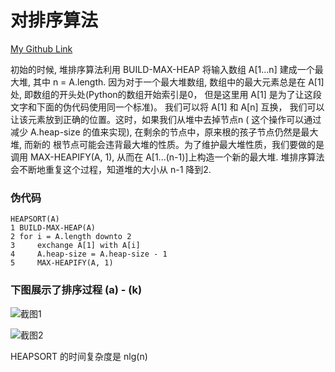 # 对排序算法
[My Github Link](https://github.com/kehuo/algorithm_py3)

初始的时候, 堆排序算法利用 BUILD-MAX-HEAP 将输入数组 A\[1...n] 建成一个最大堆, 其中 n = A.length.
因为对于一个最大堆数组, 数组中的最大元素总是在 A\[1] 处, 即数组的开头处(Python的数组开始索引是0，
但是这里用 A\[1] 是为了让这段文字和下面的伪代码使用同一个标准)。
我们可以将 A\[1] 和 A\[n] 互换， 我们可以让该元素放到正确的位置。这时，如果我们从堆中去掉节点n (
这个操作可以通过减少 A.heap-size 的值来实现), 在剩余的节点中，原来根的孩子节点仍然是最大堆, 而新的
根节点可能会违背最大堆的性质。为了维护最大堆性质，我们要做的是调用 MAX-HEAPIFY(A, 1), 从而在
A\[1...(n-1)]上构造一个新的最大堆. 堆排序算法会不断地重复这个过程，知道堆的大小从 n-1 降到2.

### 伪代码

    HEAPSORT(A)
    1 BUILD-MAX-HEAP(A)
    2 for i = A.length downto 2
    3     exchange A[1] with A[i]
    4     A.heap-size = A.heap-size - 1
    5     MAX-HEAPIFY(A, 1)

### 下图展示了排序过程 (a) - (k)

[截图1]: https://kevinhuo.cool/imgs/introduction_to_algorithms/part2/chapter6/section4/1.jpg
[截图2]: https://kevinhuo.cool/imgs/introduction_to_algorithms/part2/chapter6/section4/2.jpg

![截图1]

![截图2]

HEAPSORT 的时间复杂度是 nlg(n)

